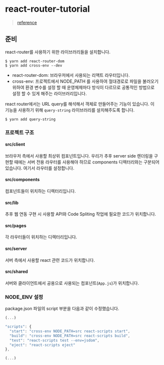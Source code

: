 # react-router-tutorial
> [reference](https://velopert.com/3417)

## 준비

react-router를 사용하기 위한 라이브러리들을 설치합니다.
```
$ yarn add react-router-dom
$ yarn add cross-env --dev
```
- react-router-dom: 브라우저에서 사용되는 리액트 라우터입니다.
- cross-env: 프로젝트에서 NODE_PATH 를 사용하여 절대경로로 파일을 불러오기 위하여 환경 변수를 설정 할 때 운영체제마다 방식이 다르므로 공통적인 방법으로 설정 할 수 있게 해주는 라이브러리입니다.

react router에서는 URL query를 해석해서 객체로 만들어주는 기능이 있습니다. 이 기능을 사용하기 위해 `query-string` 라이브러리를 설치해주도록 합니다.
```
$ yarn add query-string
```

### 프로젝트 구조

#### src/client
브라우저 측에서 사용할 최상위 컴포넌트입니다. 우리가 추후 server side 렌더링을 구현할 때에는 서버 전용 라우터를 사용해야 하므로 components 디렉터리와는 구분되어 있습니다. 여기서 라우터를 설정합니다.

#### src/components
컴포넌트들이 위치하는 디렉터리입니다.

#### src/lib
추후 웹 연동 구현 시 사용할 API와 Code Spliting 작업에 필요한 코드가 위치합니다.

#### src/pages
각 라우터들이 위치하는 디렉터리입니다.

#### src/server
서버 측에서 사용할 react 관련 코드가 위치합니다.

#### src/shared
서버와 클라이언트에서 공용으로 사용되는 컴포넌트(`App.js`)가 위치합니다.

### NODE_ENV 설정
package.json 파일의 script 부분을 다음과 같이 수정했습니다.
```javascript
(...)

"scripts": {
  "start": "cross-env NODE_PATH=src react-scripts start",
  "build": "cross-env NODE_PATH=src react-scripts build",
  "test": "react-scripts test --env=jsdom",
  "eject": "react-scripts eject"
},

(...)
```